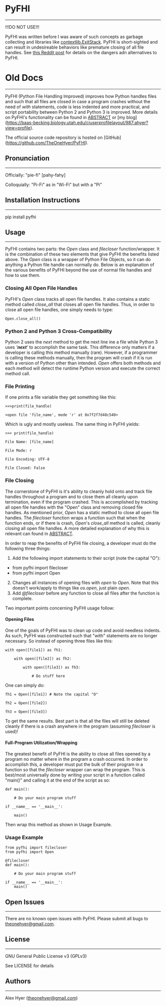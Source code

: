 # PyFHI
-------

!!!DO NOT USE!!!

PyFHI was written before I was aware of such concepts as garbage collecting
and libraries like [contextlib.ExitStack](https://docs.python.org/3/library/contextlib.html#contextlib.ExitStack). PyFHI is short-sighted
and can result in undesireable behaviors like premature closing of all file
handles. See [this Reddit post](https://www.reddit.com/r/Python/comments/3o1clp/pyfhi_python_file_handling_improved/)
for details on the dangers adn alternatives to PyFHI.

# Old Docs
----------

PyFHI (Python File Handling Improved) improves how Python handles files and
such that all files are closed in case a program crashes without the need
of *with* statements, code is less indented and more practical, and script
portability between Python 2 and Python 3 is improved. More details on
PyFHI's functionality can be found in [ABSTRACT](ABSTRACT.md) or [my blog]
(https://baas-becking.biology.utah.edu/cjuserprofilelayout/987:ahyer?view=profile).

The official source code repository is hosted on [GitHub]
(https://github.com/TheOneHyer/PyFHI).

## Pronunciation
----------------

Officially: "pie-fi" [pahy-fahy]

Colloquially: "Pi-Fi" as in "Wi-Fi" but with a "Pi"

## Installation Instructions
----------------------------

pip install pyfhi

## Usage
--------

PyFHI contains two parts: the *Open* class and *filecloser* function/wrapper.
It is the combination of these two elements that give PyFHI the benefits listed
above. The *Open* class is a wrapper of Python File Objects, so it can 
do anything a Python file handle can normally do. Below is an explanation of 
the various benefits of PyFHI beyond the use of normal file handles and how to 
use them.

### Closing All Open File Handles

PyFHI's *Open* class tracks all open file handles. It also contains a static
method called *close_all* that closes all open file handles. Thus, in order to
close all open file handles, one simply needs to type:

    Open.close_all()
    
### Python 2 and Python 3 Cross-Compatibility

Python 2 uses the *next* method to get the next line ine a file while Python
3 uses *'__next__'* to accomplish the same task. This difference only matters
if a developer is calling this method manually (rare). However, if a 
programmer is calling these methods manually, then the program will crash if it
is run with a version of Python other than intended. *Open* offers both 
methods and each method will detect the runtime Python version and execute 
the correct method call.

### File Printing

If one prints a file variable they get something like this:

    >>>print(file_handle)
    
    <open file 'file_name', mode 'r' at 0x7f2f7d48c540>
   
Which is ugly and mostly useless. The same thing in PyFHI yields:

    >>> print(file_handle)

    File Name: [file_name]

    File Mode: r

    File Encoding: UTF-8

    File Closed: False

### File Closing

The cornerstone of PyFHI is it's ability to cleanly hold onto and track 
file handles throughout a program and to close them all cleanly upon 
termination, even if the program crashed. This is accomplished by tracking 
all open file handles with the "Open" class and removing closed file handles. 
As mentioned prior, *Open* has a static method to close all open file 
handles. The *filecloser* function wraps a function such that when the 
function ends, or if there is crash, *Open*'s *close_all* method is called, 
cleanly closing all open file handles. A more detailed explanation of why this
is relevant can found in [ABSTRACT](ABSTRACT.md).

In order to reap the benefits of PyFHI file closing, a developer must do the 
following three things:

1. Add the following import statements to their script (note the capital "O"):
  * from pyfhi import filecloser
  * from pyfhi import Open
2. Changes all instances of opening files with *open* to *Open*. Note that 
this doesn't work/apply to things like *os.open*, just plain *open*.
3. Add *@filecloser* before any function to close all files after the 
function is complete.

Two important points concerning PyFHI usage follow:

#### Opening Files

One of the goals of PyFHI was to clean up code and avoid needless indents. As
such, PyFHI was constructed such that "with" statements are no longer 
necessary. So instead of opening three files like this:

    with open([file1]) as fh1:

        with open([file2]) as fh2:

            with open([file3]) as fh3:

                # Do stuff here

One can simply do:

    fh1 = Open([file1]) # Note the capital "O"

    fh2 = Open([file2])

    fh3 = Open([file3])

To get the same results. Best part is that all the files will still be deleted
cleanly if there is a crash anywhere in the program (assuming *filecloser* is
used)!

#### Full-Program Utilization/Wrapping

The greatest benefit of PyFHI is the ability to close all files opened by a 
program no matter where in the program a crash occurred. In order to 
accomplish this, a developer must put the bulk of their program in a function
so that the *filecloser* wrapper can wrap the program. This is best/most 
universally done by writing your script in a function called "main()" and 
calling it at the end of the script as so:

    def main():

        # Do your main program stuff

    if __name__ == '__main__':

        main()
        
Then wrap this method as shown in Usage Example.

### Usage Example

    from pyfhi import filecloser
    from pyfhi import Open

    @filecloser
    def main():

        # Do your main program stuff

    if __name__ == '__main__':
        main()

## Open Issues
--------------

There are no known open issues with PyFHI. Please submit all bugs to
theonehyer@gmail.com.

## License
----------

GNU General Public License v3 (GPLv3)

See LICENSE for details

## Authors
----------

Alex Hyer (theonehyer@gmail.com)